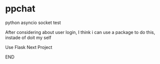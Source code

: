 # ppchat
python asyncio socket test

After considering about user login, I think i can use a package to do this, instade of doit my self

Use Flask Next Project

END
